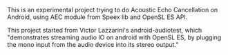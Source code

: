 This is an experimental project trying to do Acoustic Echo Cancellation on
Android, using AEC module from Speex lib and OpenSL ES API.

This project started from Victor Lazzarini's android-audiotest, which
"demonstrates streaming audio IO on android with OpenSL ES, by plugging the
mono input from the audio device into its stereo output."
